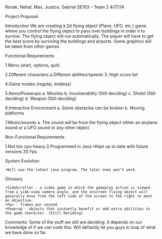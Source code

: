 Ronak, Nehal, Max, Justice, Gabriel
SE103 – Team 2
4/17/14

Project Proposal

Introduction
We are creating a 2d flying object (Plane, UFO, etc.) game where you control the flying object to pass over buildings in order it to survive. The flying object will run automatically. The player will have to get the best score by surviving the buildings and airports. Some graphics will be taken from other games.

Functional Requirements

1.Menu (start, options, quit)

2.Different characters
      a.Different abilities/speeds
3.	High score list

4.Game modes (regular, endless)

5.Items/Powerups
      a.	Missiles
      b.	Invulnerability (Still deciding)
      c.	Shield (Still deciding)
      d.	Weapon (Still deciding)

6.Interactive Environment
      a.	Some obstacles can be broken
      b.	Moving platforms

7.Music/sounds
      a.	The sound will be from the flying object either an airplane sound or a UFO sound or any other object. 

Non-Functional Requirements

1.Not too cpu-heavy
2.Programmed in Java
	•Kept up to date with future versions
	30 Fps

System Evolution

	•Will use the latest java program. The later ones won’t work.

Glossary

	•SideScroller - a video game in which the gameplay action is viewed from a side-view camera angle, and the onscreen flying object will generally move from the left side of the screen to the right to meet an objective.
	•Fps - frames per second
	•Powerup - objects that instantly benefit or add extra abilities to the game character. (Still Deciding)


Comments:
	Some of the stuff we still are deciding. It depends on our knowledge of if we can code this. Will defiantly let you guys in loop of what we have done so far.
